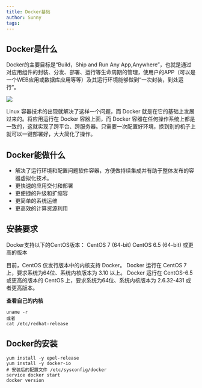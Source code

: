 ```yaml
---
title: Docker基础
author: Sunny
tags:
---
```


##	Docker是什么

Docker的主要目标是“Build，Ship and Run Any App,Anywhere”，也就是通过对应用组件的封装、分发、部署、运行等生命周期的管理，使用户的APP（可以是一个WEB应用或数据库应用等等）及其运行环境能够做到“一次封装，到处运行”。

![](https://raw.githubusercontent.com/tec-feng/tec-feng.github.io/hexo/image/docker.jpg)

Linux 容器技术的出现就解决了这样一个问题，而 Docker 就是在它的基础上发展过来的。将应用运行在 Docker 容器上面，而 Docker 容器在任何操作系统上都是一致的，这就实现了跨平台、跨服务器。只需要一次配置好环境，换到别的机子上就可以一键部署好，大大简化了操作。

##	Docker能做什么

- 解决了运行环境和配置问题软件容器，方便做持续集成并有助于整体发布的容器虚拟化技术。
- 更快速的应用交付和部署
- 更便捷的升级和扩缩容
- 更简单的系统运维
- 更高效的计算资源利用

## 安装要求

Docker支持以下的CentOS版本：
CentOS 7 (64-bit)
CentOS 6.5 (64-bit) 或更高的版本

目前，CentOS 仅发行版本中的内核支持 Docker。
Docker 运行在 CentOS 7 上，要求系统为64位、系统内核版本为 3.10 以上。
Docker 运行在 CentOS-6.5 或更高的版本的 CentOS 上，要求系统为64位、系统内核版本为 2.6.32-431 或者更高版本。

**查看自己的内核**

~~~shell
uname -r
或者
cat /etc/redhat-release
~~~

## Docker的安装

~~~	shell
yum install -y epel-release
yum install -y docker-io
# 安装后的配置文件 /etc/sysconfig/docker
service docker start 
docker version
~~~









